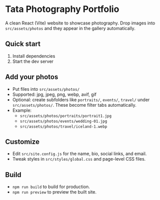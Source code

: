 # Tata Photography Portfolio

A clean React (Vite) website to showcase photography. Drop images into `src/assets/photos` and they appear in the gallery automatically.

## Quick start

1. Install dependencies
2. Start the dev server

## Add your photos

- Put files into `src/assets/photos/`
- Supported: jpg, jpeg, png, webp, avif, gif
- Optional: create subfolders like `portraits/`, `events/`, `travel/` under `src/assets/photos/`. These become filter tabs automatically.
- Example:
  - `src/assets/photos/portraits/portrait1.jpg`
  - `src/assets/photos/events/wedding-01.jpg`
  - `src/assets/photos/travel/iceland-1.webp`

## Customize

- Edit `src/site.config.js` for the name, bio, social links, and email.
- Tweak styles in `src/styles/global.css` and page-level CSS files.

## Build

- `npm run build` to build for production.
- `npm run preview` to preview the built site.
